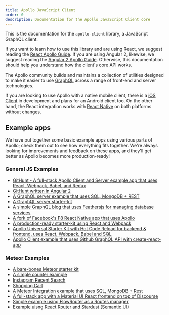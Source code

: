 ```yaml
---
title: Apollo JavaScript Client
order: 0
description: Documentation for the Apollo JavaScript Client core
---
```


This is the documentation for the `apollo-client` library, a JavaScript GraphQL client.

If you want to learn how to use this library and are using React, we suggest reading the [React Apollo Guide](http://dev.apollodata.com/react). If you are using Angular 2, likewise, we suggest reading the [Angular 2 Apollo Guide](http://dev.apollodata.com/angular2). Otherwise, this documentation should help you understand how the client's core API works.

The Apollo community builds and maintains a collection of utilities designed to make it easier to use [GraphQL](http://graphql.org) across a range of front-end and server technologies.

If you are looking to use Apollo with a native mobile client, there is a [iOS Client](https://github.com/apollostack/apollo-ios) in development and plans for an Android client too. On the other hand, the React integration works with [React Native](https://facebook.github.io/react-native/) on both platforms without changes.

## Example apps

We have put together some basic example apps using various parts of Apollo; check them out to see how everything fits together. We're always looking for improvements and feedback on these apps, and they'll get better as Apollo becomes more production-ready!

### General JS Examples
- [GitHunt - A full-stack Apollo Client and Server example app that uses React, Webpack, Babel, and Redux](https://github.com/apollostack/GitHunt)
- [GitHunt written in Angular 2](https://github.com/apollostack/GitHunt-angular2)
- [A GraphQL server example that uses SQL, MongoDB + REST](https://github.com/apollostack/apollo-server-tutorial)
- [A GraphQL server starter-kit](https://github.com/Quadric/perfect-graphql-starter)
- [A simple GraphQL blog that uses Feathersjs for managing database services](https://github.com/swarthout/feathers-apollo)
- [A fork of Facebook's F8 React Native app that uses Apollo](https://github.com/nnance/f8app-apollo)
- [A production-ready starter-kit using React and Webpack](https://github.com/saikat/react-apollo-starter-kit)
- [Apollo Universal Starter Kit with Hot Code Reload for backend & frontend, uses React, Webpack, Babel and SQL](https://github.com/sysgears/apollo-fullstack-starter-kit)
- [Apollo Client example that uses Github GraphQL API with create-react-app](https://github.com/katopz/react-apollo-graphql-github-example)

### Meteor Examples
- [A bare-bones Meteor starter kit](https://github.com/apollostack/meteor-starter-kit)
- [A simple counter example](https://github.com/abhiaiyer91/meteor-apollo-counter)
- [Instagram Recent Search](https://github.com/abhiaiyer91/meteor-instagram-apollo)
- [Shopping Cart](https://github.com/abhiaiyer91/meteor-pg-apollo-shopping-cart)
- [A Meteor Integration example that uses SQL, MongoDB + Rest](https://github.com/abhiaiyer91/sample-graphql-meteor-server)
- [A full-stack app with a Material UI React frontend on top of Discourse](https://github.com/apollostack/apollo-demo)
- [Simple example using FlowRouter as a Routes manager](https://github.com/AYCRAL/meteor-apollo-flow)
- [Example uisng React Router and Stardust (Semantic UI)](https://github.com/AYCRAL/meteor-router-stardust)
